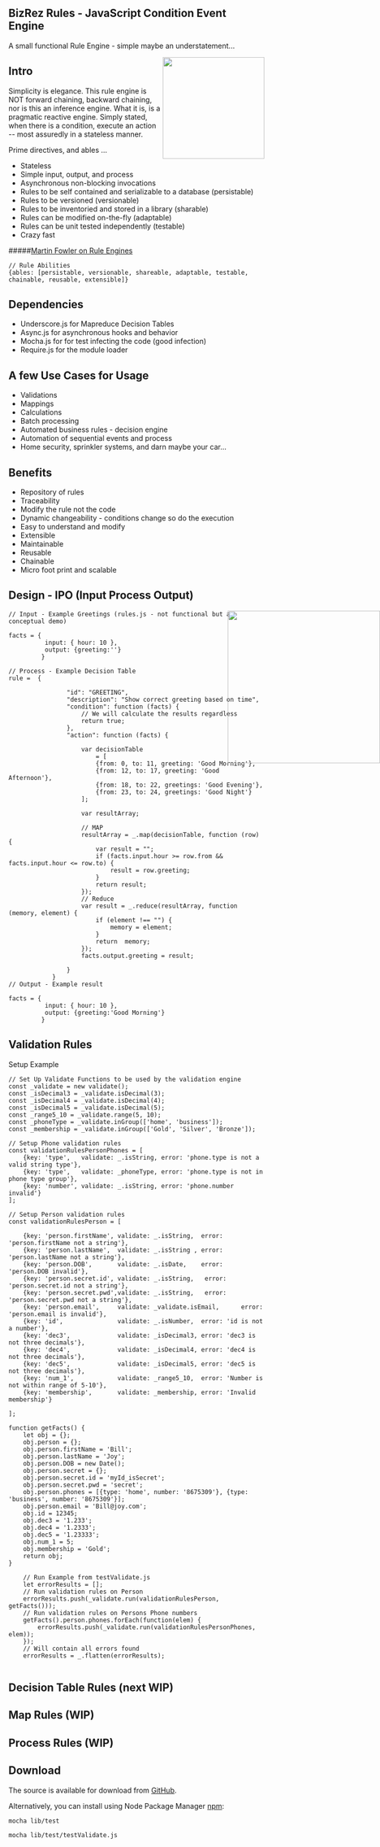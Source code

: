 ## BizRez Rules - JavaScript Condition Event  Engine

A small functional Rule Engine - simple maybe an understatement...

<img src="http://upload.wikimedia.org/wikipedia/commons/d/dc/Magneto,_longitudinal_section_(Rankin_Kennedy,_Modern_Engines,_Vol_II).jpg" align="right" width="200px" />

## Intro

Simplicity is elegance. This rule engine is NOT forward chaining, backward chaining, nor is this an inference engine. What it is, is a pragmatic reactive engine. Simply stated, when there is a condition, execute an action -- most assuredly in a stateless manner. 

Prime directives, and ables ...
- Stateless
- Simple input, output, and process
- Asynchronous non-blocking invocations
- Rules to be self contained and serializable to a database (persistable)
- Rules to be versioned (versionable)
- Rules to be inventoried and stored in a library (sharable)
- Rules can be modified on-the-fly (adaptable)
- Rules can be unit tested independently (testable)
- Crazy fast

#####[Martin Fowler on Rule Engines](http://martinfowler.com/bliki/RulesEngine.html)


```
// Rule Abilities 
{ables: [persistable, versionable, shareable, adaptable, testable, chainable, reusable, extensible]}
```
## Dependencies

-  Underscore.js for Mapreduce Decision Tables
-  Async.js for asynchronous hooks and behavior 
-  Mocha.js for for test infecting the code (good infection)
-  Require.js for the module loader

## A few Use Cases for Usage

- Validations
- Mappings
- Calculations
- Batch processing
- Automated business rules - decision engine
- Automation of sequential events and process
- Home security, sprinkler systems, and darn maybe your car...

## Benefits

- Repository of rules
- Traceability
- Modify the rule not the code
- Dynamic changeability - conditions change so do the execution
- Easy to understand and modify
- Extensible
- Maintainable
- Reusable
- Chainable  
- Micro foot print and scalable

## Design - IPO (Input Process Output)


<img src="https://lh6.googleusercontent.com/-_xFQNsVja9s/U1XsZBOVi0I/AAAAAAAAG1I/a4Le6ruZDqU/w674-h502-no/rulesEngine.png" style="position:absolute; right:0px;" width="300px" />


```
// Input - Example Greetings (rules.js - not functional but a conceptual demo)

facts = {
          input: { hour: 10 },
          output: {greeting:''}
         }

// Process - Example Decision Table
rule =  {

                "id": "GREETING",
                "description": "Show correct greeting based on time",
                "condition": function (facts) {
                    // We will calculate the results regardless
                    return true;
                },
                "action": function (facts) {

                    var decisionTable
                        = [
                        {from: 0, to: 11, greeting: 'Good Morning'},
                        {from: 12, to: 17, greeting: 'Good Afternoon'},
                        {from: 18, to: 22, greetings: 'Good Evening'},
                        {from: 23, to: 24, greetings: 'Good Night'}
                    ];

                    var resultArray;

                    // MAP
                    resultArray = _.map(decisionTable, function (row) {
                        var result = "";
                        if (facts.input.hour >= row.from && facts.input.hour <= row.to) {
                            result = row.greeting;
                        }
                        return result;
                    });
                    // Reduce
                    var result = _.reduce(resultArray, function (memory, element) {
                        if (element !== "") {
                            memory = element;
                        }
                        return  memory;
                    });
                    facts.output.greeting = result;

                }
            }
// Output - Example result

facts = {
          input: { hour: 10 },
          output: {greeting:'Good Morning'}
         }

```
## Validation Rules

Setup Example
```
// Set Up Validate Functions to be used by the validation engine
const _validate = new validate();
const _isDecimal3 = _validate.isDecimal(3);
const _isDecimal4 = _validate.isDecimal(4);
const _isDecimal5 = _validate.isDecimal(5);
const _range5_10 = _validate.range(5, 10);
const _phoneType = _validate.inGroup(['home', 'business']);
const _membership = _validate.inGroup(['Gold', 'Silver', 'Bronze']);

// Setup Phone validation rules
const validationRulesPersonPhones = [
    {key: 'type',   validate: _.isString, error: 'phone.type is not a valid string type'},
    {key: 'type',   validate: _phoneType, error: 'phone.type is not in phone type group'},
    {key: 'number', validate: _.isString, error: 'phone.number invalid'}
];

// Setup Person validation rules
const validationRulesPerson = [

    {key: 'person.firstName', validate: _.isString,  error: 'person.firstName not a string'},
    {key: 'person.lastName',  validate: _.isString , error: 'person.lastName not a string'},
    {key: 'person.DOB',       validate: _.isDate,    error: 'person.DOB invalid'},
    {key: 'person.secret.id', validate: _.isString,   error: 'person.secret.id not a string'},
    {key: 'person.secret.pwd',validate: _.isString,   error: 'person.secret.pwd not a string'},
    {key: 'person.email',     validate: _validate.isEmail,      error: 'person.email is invalid'},
    {key: 'id',               validate: _.isNumber,  error: 'id is not a number'},
    {key: 'dec3',             validate: _isDecimal3, error: 'dec3 is not three decimals'},
    {key: 'dec4',             validate: _isDecimal4, error: 'dec4 is not three decimals'},
    {key: 'dec5',             validate: _isDecimal5, error: 'dec5 is not three decimals'},
    {key: 'num_1',            validate: _range5_10,  error: 'Number is not within range of 5-10'},
    {key: 'membership',       validate: _membership, error: 'Invalid membership'}

];

function getFacts() {
    let obj = {};
    obj.person = {};
    obj.person.firstName = 'Bill';
    obj.person.lastName = 'Joy';
    obj.person.DOB = new Date();
    obj.person.secret = {};
    obj.person.secret.id = 'myId_isSecret';
    obj.person.secret.pwd = 'secret';
    obj.person.phones = [{type: 'home', number: '8675309'}, {type: 'business', number: '8675309'}];
    obj.person.email = 'Bill@joy.com';
    obj.id = 12345;
    obj.dec3 = '1.233';
    obj.dec4 = '1.2333';
    obj.dec5 = '1.23333';
    obj.num_1 = 5;
    obj.membership = 'Gold';
    return obj;
}

    // Run Example from testValidate.js
    let errorResults = [];
    // Run validation rules on Person
    errorResults.push(_validate.run(validationRulesPerson, getFacts()));
    // Run validation rules on Persons Phone numbers
    getFacts().person.phones.forEach(function(elem) {
        errorResults.push(_validate.run(validationRulesPersonPhones, elem));
    });
    // Will contain all errors found
    errorResults = _.flatten(errorResults);


```

## Decision Table Rules (next WIP)

## Map Rules (WIP)

## Process Rules (WIP)

## Download

The source is available for download from
[GitHub](http://github.com/mallond/rules).

Alternatively, you can install using Node Package Manager [npm](https://www.npmjs.org/package/rulesengine):

    mocha lib/test
    
    mocha lib/test/testValidate.js




